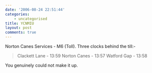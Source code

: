 ```yaml
---
date: '2006-08-24 22:51:44'
categories:
    - uncategorised
title: YCNMIU
layout: post
comments: true
---
```


Norton Canes Services - M6 (Toll). Three clocks behind the till:-

> Clackett Lane - 13:59 Norton Canes - 13:57 Watford Gap - 13:58

You genuinely could not make it up.
